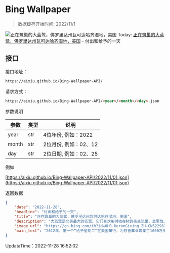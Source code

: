 # Bing Wallpaper

> 数据缓存开始时间: 2022/11/1

![正在筑巢的大蓝鹭，佛罗里达州瓦可达哈齐湿地，美国](https://cn.bing.com/th?id=OHR.HeronGiving_ZH-CN5229629007_1920x1080.jpg&rf=LaDigue_1920x1080.jpg)
Today: [正在筑巢的大蓝鹭，佛罗里达州瓦可达哈齐湿地，美国](https://cn.bing.com/th?id=OHR.HeronGiving_ZH-CN5229629007_1920x1080.jpg&rf=LaDigue_1920x1080.jpg) - 付出和给予的一天

## 接口

接口地址：

```html
https://aixiu.github.io/Bing-Wallpaper-API/
```

请求方式：

```html
https://aixiu.github.io/Bing-Wallpaper-API/<year>/<month>/<day>.json
```

参数说明

| 参数 | 类型 | 说明 |
| - | - | - |
| year | str | 4位年份, 例如：2022 |
| month | str | 2位月份, 例如：02、12 |
| day | str | 2位日期, 例如：02、25 |

例如

[https://aixiu.github.io/Bing-Wallpaper-API/2022/11/01.json](https://aixiu.github.io/Bing-Wallpaper-API/2022/11/01.json)

返回数据

```json
{
    "date": "2022-11-28",
    "headline": "付出和给予的一天",
    "title": "正在筑巢的大蓝鹭，佛罗里达州瓦可达哈齐湿地，美国",
    "description": "大蓝鹭是北美最大的苍鹭。它们喜欢用树枝在树的高处筑巢，巢里放上苔藓、树叶、草和其他柔软的材料。每年大蓝鹭都会回到同一个筑巢地，雄鹭负责寻找材料，雌鹭则负责筑巢，然后夫妻俩共同维护“爱巢”。照片里的这只雄鹭正把嘴里的筑巢材料交给它的配偶，可以说非常符合今天的主题了。",
    "image_url": "https://cn.bing.com/th?id=OHR.HeronGiving_ZH-CN5229629007_1920x1080.jpg&rf=LaDigue_1920x1080.jpg",
    "main_text": "2012年，第一个“给予星期二”在美国举行，为慈善事业筹集了1000万美元。而2021年，组织者表示他们筹集到的善款高达创纪录的27亿美元。"
}
```

UpdataTime：2022-11-28 16:52:02
